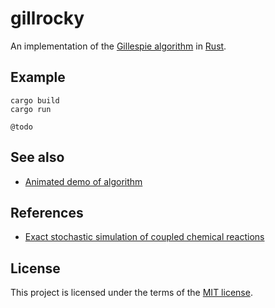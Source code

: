 # gillrocky

An implementation of the [Gillespie algorithm](https://en.wikipedia.org/wiki/Gillespie_algorithm) in [Rust](https://www.rust-lang.org/).

## Example

```
cargo build
cargo run
```
```
@todo
```

## See also

* [Animated demo of algorithm](./demo/README.md)

## References

* [Exact stochastic simulation of coupled chemical reactions](https://pubs.acs.org/doi/10.1021/j100540a008)

## License

This project is licensed under the terms of the [MIT license](LICENSE.txt).
